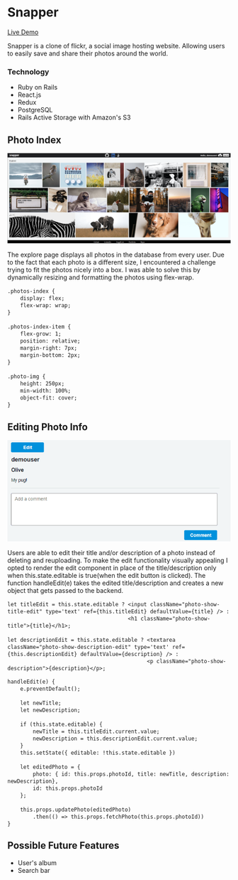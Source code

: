 # Snapper

[Live Demo](https://snapper-app.herokuapp.com/#/)

Snapper is a clone of flickr, a social image hosting website. Allowing users to easily save and share their photos around the world.

### Technology 
* Ruby on Rails
* React.js
* Redux
* PostgreSQL
* Rails Active Storage with Amazon's S3


## Photo Index

![](snapper-index.png)

The explore page displays all photos in the database from every user. Due to the fact that each photo is a different size, I encountered a challenge trying to fit the photos nicely into a box. I was able to solve this by dynamically resizing and formatting the photos using flex-wrap.

```
.photos-index {
    display: flex;
    flex-wrap: wrap;
}

.photos-index-item {
    flex-grow: 1;
    position: relative;
    margin-right: 7px;
    margin-bottom: 2px;
}

.photo-img {
    height: 250px;
    min-width: 100%;
    object-fit: cover;
}

```


## Editing Photo Info

![](snapper-edit.gif)

Users are able to edit their title and/or description of a photo instead of deleting and reuploading. To make the edit functionality visually appealing I opted to render the edit component in place of the title/description only when this.state.editable is true(when the edit button is clicked). The function handleEdit(e) takes the edited title/description and creates a new object that gets passed to the backend.   


```
let titleEdit = this.state.editable ? <input className="photo-show-title-edit" type='text' ref={this.titleEdit} defaultValue={title} /> : 
                                      <h1 className="photo-show-title">{title}</h1>;
                                      
let descriptionEdit = this.state.editable ? <textarea className="photo-show-description-edit" type='text' ref={this.descriptionEdit} defaultValue={description} /> :
                                            <p className="photo-show-description">{description}</p>;
```

```
handleEdit(e) {
    e.preventDefault();

    let newTitle;
    let newDescription;

    if (this.state.editable) {
        newTitle = this.titleEdit.current.value;
        newDescription = this.descriptionEdit.current.value;
    }
    this.setState({ editable: !this.state.editable })

    let editedPhoto = { 
        photo: { id: this.props.photoId, title: newTitle, description: newDescription},
        id: this.props.photoId
    };

    this.props.updatePhoto(editedPhoto)
        .then(() => this.props.fetchPhoto(this.props.photoId))
}
```

## Possible Future Features
* User's album
* Search bar

